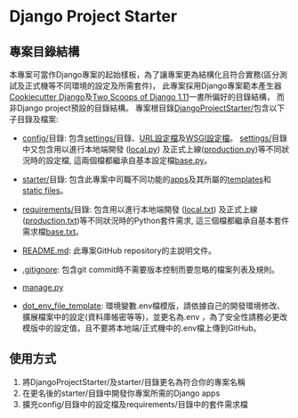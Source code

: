 # Django Project Starter

## 專案目錄結構
本專案可當作Django專案的起始樣板，為了讓專案更為結構化且符合實務(區分測試及正式機等不同環境的設定及所需套件)， 此專案採用Django專案範本產生器[Cookiecutter Django](https://github.com/pydanny/cookiecutter-django)及[Two Scoops of Django 1.11](https://www.twoscoopspress.com/products/two-scoops-of-django-1-11)一書所偏好的目錄結構， 而非Django project預設的目錄結構。 專案根目錄[DjangoProjectStarter/](https://github.com/YihaoSu/DjangoProjectStarter)包含以下子目錄及檔案:

* [config/](https://github.com/YihaoSu/DjangoProjectStarter/tree/master/config)目錄: 包含[settings/](https://github.com/YihaoSu/DjangoProjectStarter/tree/master/config/settings)目錄、[URL設定檔](https://github.com/YihaoSu/DjangoProjectStarter/blob/master/config/urls.py)及[WSGI設定檔](https://github.com/YihaoSu/DjangoProjectStarter/blob/master/config/wsgi.py)。 [settings/](https://github.com/YihaoSu/DjangoProjectStarter/tree/master/config/settings)目錄中又包含用以進行本地端開發 ([local.py](https://github.com/YihaoSu/DjangoProjectStarter/blob/master/config/settings/local.py)) 及正式上線([production.py](https://github.com/YihaoSu/DjangoProjectStarter/blob/master/config/settings/production.py))等不同狀況時的設定檔, 這兩個檔都繼承自基本設定檔[base.py](https://github.com/YihaoSu/DjangoProjectStarter/blob/master/config/settings/base.py)。 

* [ starter/](https://github.com/YihaoSu/DjangoProjectStarter/tree/master/starter)目錄: 包含此專案中司職不同功能的[apps](https://docs.djangoproject.com/en/2.2/ref/applications/)及其所屬的[templates](https://docs.djangoproject.com/en/2.2/ref/templates/)和[static files](https://docs.djangoproject.com/en/2.2/howto/static-files/)。

* [requirements/](https://github.com/YihaoSu/DjangoProjectStarter/tree/master/requirements)目錄: 包含用以進行本地端開發 ([local.txt](https://github.com/YihaoSu/DjangoProjectStarter/blob/master/requirements/local.txt)) 及正式上線([production.txt](https://github.com/YihaoSu/DjangoProjectStarter/blob/master/requirements/production.txt))等不同狀況時的Python套件需求, 這三個檔都繼承自基本套件需求檔[base.txt](https://github.com/YihaoSu/DjangoProjectStarter/blob/master/requirements/base.txt)。 

* [README.md](https://github.com/YihaoSu/DjangoProjectStarter/blob/master/README.md): 此專案GitHub repository的主說明文件。

* [.gitignore](https://github.com/YihaoSu/DjangoProjectStarter/blob/master/.gitignore): 包含git commit時不需要版本控制而要忽略的檔案列表及規則。

* [manage.py](https://github.com/YihaoSu/DjangoProjectStarter/blob/master/manage.py)

* [dot_env_file_template](https://github.com/YihaoSu/DjangoProjectStarter/blob/master/dot_env_file_template): 環境變數.env檔模版，請依據自己的開發環境修改、擴展檔案中的設定(資料庫帳密等等)，並更名為.env ，為了安全性請務必更改模版中的設定值，且不要將本地端/正式機中的.env檔上傳到GitHub。

## 使用方式
1.  將DjangoProjectStarter/及starter/目錄更名為符合你的專案名稱
2. 在更名後的starter/目錄中開發你專案所需的Django apps 
3. 擴充config/目錄中的設定檔及requirements/目錄中的套件需求檔